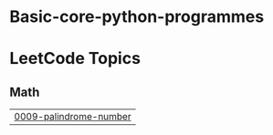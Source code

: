 # Basic-core-python-programmes

<!---LeetCode Topics Start-->
# LeetCode Topics
## Math
|  |
| ------- |
| [0009-palindrome-number](https://github.com/Aparna678/Basic-core-python-programmes/tree/master/0009-palindrome-number) |
<!---LeetCode Topics End-->